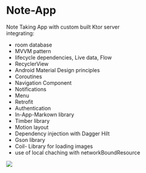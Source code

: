 # Note-App
Note Taking App with custom built Ktor server  
integrating:
* room database
* MVVM pattern
* lifecycle dependencies, Live data, Flow
* RecyclerView
* Android Material Design principles
* Coroutines
* Navigation Component
* Notifications
* Menu
* Retrofit
* Authentication
* In-App-Markown library
* Timber library
* Motion layout
* Dependency injection with Dagger Hilt
* Gson library
* Coil- Library for loading images
* use of local chaching with networkBoundResource
  
![](https://github.com/niranza/Note-App/blob/master/gifs/ktor_note_application_video.gif)
